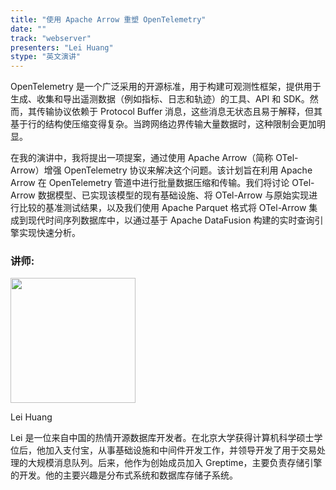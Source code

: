 ```yaml
---
title: "使用 Apache Arrow 重塑 OpenTelemetry"
date: ""
track: "webserver"
presenters: "Lei Huang"
stype: "英文演讲"
---
```


OpenTelemetry 是一个广泛采用的开源标准，用于构建可观测性框架，提供用于生成、收集和导出遥测数据（例如指标、日志和轨迹）的工具、API 和 SDK。然而，其传输协议依赖于 Protocol Buffer 消息，这些消息无状态且易于解释，但其基于行的结构使压缩变得复杂。当跨网络边界传输大量数据时，这种限制会更加明显。

在我的演讲中，我将提出一项提案，通过使用 Apache Arrow（简称 OTel-Arrow）增强 OpenTelemetry 协议来解决这个问题。该计划旨在利用 Apache Arrow 在 OpenTelemetry 管道中进行批量数据压缩和传输。我们将讨论 OTel-Arrow 数据模型、已实现该模型的现有基础设施、将 OTel-Arrow 与原始实现进行比较的基准测试结果，以及我们使用 Apache Parquet 格式将 OTel-Arrow 集成到现代时间序列数据库中，以通过基于 Apache DataFusion 构建的实时查询引擎实现快速分析。

### 讲师:

<img src="https://sessionize.com/image/4df2-400o400o1-EVUc7f9M53frxPdweN8rwZ.jpg" width="200" /><br/>

Lei Huang

Lei 是一位来自中国的热情开源数据库开发者。在北京大学获得计算机科学硕士学位后，他加入支付宝，从事基础设施和中间件开发工作，并领导开发了用于交易处理的大规模消息队列。后来，他作为创始成员加入 Greptime，主要负责存储引擎的开发。他的主要兴趣是分布式系统和数据库存储子系统。